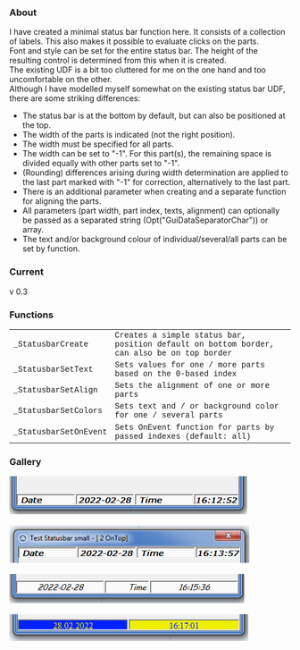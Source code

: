 ### About
I have created a minimal status bar function here. 
It consists of a collection of labels. This also makes it possible to evaluate clicks on the parts.<br />
Font and style can be set for the entire status bar. The height of the resulting control is determined from this when it is created.<br />
The existing UDF is a bit too cluttered for me on the one hand and too uncomfortable on the other.<br />
Although I have modelled myself somewhat on the existing status bar UDF, there are some striking differences:
- The status bar is at the bottom by default, but can also be positioned at the top.
- The width of the parts is indicated (not the right position).
- The width must be specified for all parts.
- The width can be set to "-1". For this part(s), the remaining space is divided equally with other parts set to "-1".
- (Rounding) differences arising during width determination are applied to the last part marked with "-1" for correction, alternatively to the last part.
- There is an additional parameter when creating and a separate function for aligning the parts.
- All parameters (part width, part index, texts, alignment) can optionally be passed as a separated string (Opt("GuiDataSeparatorChar")) or array.
- The text and/or background colour of individual/several/all parts can be set by function.

### Current
v 0.3

### Functions

<table style='font-family:"Courier New"'>
<tr><td>_StatusbarCreate</td>
<td>Creates a simple status bar, position default on bottom border, can also be on top border</td></tr>
<tr><td>_StatusbarSetText</td>
<td>Sets values for one / more parts based on the 0-based index</td></tr>
<tr><td>_StatusbarSetAlign</td>
<td>Sets the alignment of one or more parts</td></tr>
<tr><td>_StatusbarSetColors</td>
<td>Sets text and / or background color for one / several parts</td></tr>
<tr><td>_StatusbarSetOnEvent</td>
<td>Sets OnEvent function for parts by passed indexes (default: all)</td></tr>
</table>

### Gallery
![bottom](pic/01_bottom.png)<br /><br />
![top](pic/02_top.png)<br /><br />
![alignment](pic/03_alignment.png)<br /><br />
![colored](pic/04_colored.png)<br />
